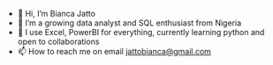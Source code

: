 - 👋 Hi, I’m Bianca Jatto
- 👀 I’m a growing data analyst and SQL enthusiast from Nigeria  
- 💞️ I use Excel, PowerBI for everything, currently learning python and open to collaborations
- 📫 How to reach me on email jattobianca@gmail.com

<!---
BiancaJatto/BiancaJatto is a ✨ special ✨ repository because its `README.md` (this file) appears on your GitHub profile.
You can click the Preview link to take a look at your changes.
--->
